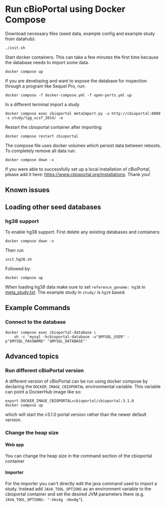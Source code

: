 # Run cBioPortal using Docker Compose
Download necessary files (seed data, example config and example study from
datahub):
```
./init.sh
```

Start docker containers. This can take a few minutes the first time because the
database needs to import some data.
```
docker compose up
```
If you are developing and want to expose the database for inspection through a program like Sequel Pro, run:
```
docker compose -f docker-compose.yml -f open-ports.yml up
```
In a different terminal import a study
```
docker compose exec cbioportal metaImport.py -u http://cbioportal:8080 -s study/lgg_ucsf_2014/ -o
```

Restart the cbioportal container after importing:
```
docker compose restart cbioportal
```

The compose file uses docker volumes which persist data between reboots. To completely remove all data run:

```
docker compose down -v
```

If you were able to successfully set up a local installation of cBioPortal, please add it here: https://www.cbioportal.org/installations. Thank you!

## Known issues

## Loading other seed databases
### hg38 support
To enable hg38 support. First delete any existing databases and containers:
```
docker compose down -v
```
Then run
```
init_hg38.sh
```
Followed by:
```
docker compose up
```
When loading hg38 data make sure to set `reference_genome: hg38` in [meta_study.txt](https://docs.cbioportal.org/5.1-data-loading/data-loading/file-formats#meta-file-4). The example study in `study/` is `hg19` based. 

## Example Commands
### Connect to the database
```
docker compose exec cbioportal-database \
    sh -c 'mysql -hcbioportal-database -u"$MYSQL_USER" -p"$MYSQL_PASSWORD" "$MYSQL_DATABASE"'
```

## Advanced topics
### Run different cBioPortal version

A different version of cBioPortal can be run using docker compose by declaring the `DOCKER_IMAGE_CBIOPORTAL`
environmental variable. This variable can point a DockerHub image like so:

```
export DOCKER_IMAGE_CBIOPORTAL=cbioportal/cbioportal:3.1.0
docker compose up
```

which will start the v3.1.0 portal version rather than the newer default version.

### Change the heap size
#### Web app
You can change the heap size in the command section of the cbioportal container

#### Importer
For the importer you can't directly edit the java command used to import a study. Instead add `JAVA_TOOL_OPTIONS` as an environment variable to the cbioportal container and set the desired JVM parameters there (e.g. `JAVA_TOOL_OPTIONS: "-Xms4g -Xmx8g"`).
